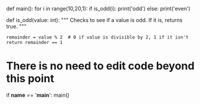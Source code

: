 <!-- Problem Statement
10 even 11 odd 12 even 13 odd 14 even 15 odd 16 even 17 odd 18 even 19 odd -->


def main():
    for i in range(10,20,1):
        if is_odd(i):
            print('odd')
        else:
            print('even')
            
def is_odd(value: int):
    """
    Checks to see if a value is odd. If it is, returns true.
    """
    
    remainder = value % 2  # 0 if value is divisible by 2, 1 if it isn't
    return remainder == 1


# There is no need to edit code beyond this point

if __name__ == '__main__':
    main()